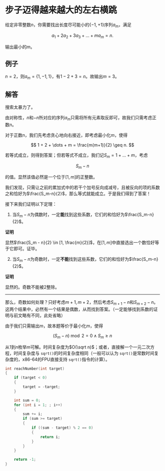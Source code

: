 # 步子迈得越来越大的左右横跳

给定非零整数$n$，你需要找出长度尽可能小的$\{-1,+1\}$序列$a_m$，满足

$$
a_1 + 2a_2 + 3a_3 + \dots + ma_m = n.
$$

输出最小的$m$。

## 例子

$n = 2$，则$a_m = \{1, -1, 1\}$，有$1-2+3 = n$。故输出$m=3$。

## 解答

搜索太暴力了。

由对称性，$n$和$-n$所对应的序列$a_m$只需将所有元素取反即可，故我们只需考虑正数$n$。

对于正数$n$，我们先考虑贪心地向右接近，即考虑最小化$m$，使得

$$
1 + 2 + \dots + m = \frac{m(m+1)}{2} \geq n.
$$

若等式成立，则得到答案；但若等式不成立，我们记$S_m = 1 + \dots + m$，考虑

$$
S_m - n
$$

的值。显然该值必然是一个位于$[1, m]$的正整数。

我们发现，只需让之前的累加式中的若干个加号反向成减号，且被反向的项的系数之和恰好为$\frac{S_m-n}{2}$，那么等式就能成立。于是我们得到了答案！

接下来我们证明以下定理：

1. 当$S_m - n$为偶数时，一定**能**找到这些系数，它们的和恰好为$\frac{S_m-n}{2}$。

**证明**

显然$\frac{S_m - n}{2} \in [1, \frac{m}{2}]$，在$[1,m]$中直接选出一个数恰好等于它即可。证毕。

2. 当$S_m - n$为奇数时，一定**不能**找到这些系数，它们的和恰好为$\frac{S_m-n}{2}$。

**证明**

显然的。奇数不能被$2$整除。

---

那么，奇数如何处理？只好考虑$m+1, m+2$，然后考虑$S_{m+1} - n$和$S_{m+2}-n$。这两个结果中，必然有一个结果是偶数，从而找到答案。（一定能够找到系数的证明与前文略有不同，此处省略）

由于我们只需输出$m$，故本题等价于最小化$m$，使得

$$
(S_m -n) \bmod 2 = 0 \wedge S_m \geq n
$$

从$1$到$n$枚举$m$可解。时间复杂度为$O(\sqrt n)$；或者，直接解一个一元二次方程，时间复杂度与 `sqrt()`的时间复杂度相同（一般可以认为 `sqrt()`是常数时间复杂度的，x86-64的FPU直接支持 `sqrt()`指令的计算）。

```cpp
int reachNumber(int target)
{
    if (target < 0)
    {
        target = -target;
    }

    int sum = 0;
    for (int i = 1; ; i++)
    {
        sum += i;
        if (sum >= target)
        {
            if ((sum - target) % 2 == 0)
            {
                return i;
            }
        }
    }

    return -1;
}
```
